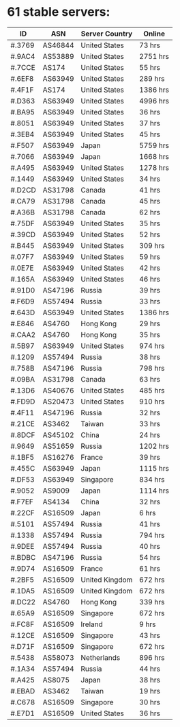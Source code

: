 # 61 stable servers:

| ID | ASN | Server Country | Online |
| ------ | ------ | ------ | ------ |
| #.3769 | AS46844 | United States | 73 hrs |
| #.9AC4 | AS53889 | United States | 2751 hrs |
| #.7CCE | AS174 | United States | 55 hrs |
| #.6EF8 | AS63949 | United States | 289 hrs |
| #.4F1F | AS174 | United States | 1386 hrs |
| #.D363 | AS63949 | United States | 4996 hrs |
| #.BA95 | AS63949 | United States | 36 hrs |
| #.8051 | AS63949 | United States | 37 hrs |
| #.3EB4 | AS63949 | United States | 45 hrs |
| #.F507 | AS63949 | Japan | 5759 hrs |
| #.7066 | AS63949 | Japan | 1668 hrs |
| #.A495 | AS63949 | United States | 1278 hrs |
| #.1449 | AS63949 | United States | 34 hrs |
| #.D2CD | AS31798 | Canada | 41 hrs |
| #.CA79 | AS31798 | Canada | 45 hrs |
| #.A36B | AS31798 | Canada | 62 hrs |
| #.75DF | AS63949 | United States | 35 hrs |
| #.39CD | AS63949 | United States | 52 hrs |
| #.B445 | AS63949 | United States | 309 hrs |
| #.07F7 | AS63949 | United States | 59 hrs |
| #.0E7E | AS63949 | United States | 42 hrs |
| #.165A | AS63949 | United States | 46 hrs |
| #.91D0 | AS47196 | Russia | 39 hrs |
| #.F6D9 | AS57494 | Russia | 33 hrs |
| #.643D | AS63949 | United States | 1386 hrs |
| #.E846 | AS4760 | Hong Kong | 29 hrs |
| #.CAA2 | AS4760 | Hong Kong | 35 hrs |
| #.5B97 | AS63949 | United States | 974 hrs |
| #.1209 | AS57494 | Russia | 38 hrs |
| #.758B | AS47196 | Russia | 798 hrs |
| #.09BA | AS31798 | Canada | 63 hrs |
| #.13D6 | AS40676 | United States | 485 hrs |
| #.FD9D | AS20473 | United States | 910 hrs |
| #.4F11 | AS47196 | Russia | 32 hrs |
| #.21CE | AS3462 | Taiwan | 33 hrs |
| #.8DCF | AS45102 | China | 24 hrs |
| #.9649 | AS51659 | Russia | 1202 hrs |
| #.1BF5 | AS16276 | France | 39 hrs |
| #.455C | AS63949 | Japan | 1115 hrs |
| #.DF53 | AS63949 | Singapore | 834 hrs |
| #.9052 | AS9009 | Japan | 1114 hrs |
| #.F7EF | AS4134 | China | 32 hrs |
| #.22CF | AS16509 | Japan | 6 hrs |
| #.5101 | AS57494 | Russia | 41 hrs |
| #.1338 | AS57494 | Russia | 794 hrs |
| #.9DEE | AS57494 | Russia | 40 hrs |
| #.BDBC | AS47196 | Russia | 54 hrs |
| #.9D74 | AS16509 | France | 61 hrs |
| #.2BF5 | AS16509 | United Kingdom | 672 hrs |
| #.1DA5 | AS16509 | United Kingdom | 672 hrs |
| #.DC22 | AS4760 | Hong Kong | 339 hrs |
| #.65A9 | AS16509 | Singapore | 672 hrs |
| #.FC8F | AS16509 | Ireland | 9 hrs |
| #.12CE | AS16509 | Singapore | 43 hrs |
| #.D71F | AS16509 | Singapore | 672 hrs |
| #.5438 | AS58073 | Netherlands | 896 hrs |
| #.1A34 | AS57494 | Russia | 44 hrs |
| #.A425 | AS8075 | Japan | 38 hrs |
| #.EBAD | AS3462 | Taiwan | 19 hrs |
| #.C678 | AS16509 | Singapore | 30 hrs |
| #.E7D1 | AS16509 | United States | 36 hrs |

